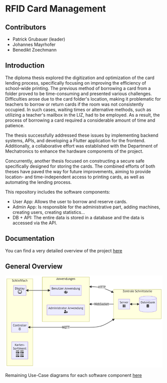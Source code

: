 # RFID Card Management

## Contributors
- Patrick Grubauer (leader)
- Johannes Mayrhofer
- Benedikt Zoechmann


## Introduction
The diploma thesis explored the digitization and optimization of the card lending process, specifically focusing on improving the efficiency of school-wide printing. The previous method of borrowing a card from a folder proved to be time-consuming and presented various challenges. Difficulties arose due to the card folder's location, making it problematic for teachers to borrow or return cards if the room was not consistently occupied. In such cases, waiting times or alternative methods, such as utilizing a teacher's mailbox in the LIZ, had to be employed. As a result, the process of borrowing a card required a considerable amount of time and patience.

The thesis successfully addressed these issues by implementing backend systems, APIs, and developing a Flutter application for the frontend. Additionally, a collaborative effort was established with the Department of Mechatronics to enhance the hardware components of the project.

Concurrently, another thesis focused on constructing a secure safe specifically designed for storing the cards. The combined efforts of both theses have paved the way for future improvements, aiming to provide location- and time-independent access to printing cards, as well as automating the lending process.

This repository includes the software components:
  - User App: Allows the user to borrow and reserve cards.
  - Admin App: Is responsible for the administrative part, adding machines, creating users, creating statistics...
  - DB + API: The entire data is stored in a database and the data is accessed via the API.
    
## Documentation
You can find a very detailed overview of the project [here](doc/thesis_card_storage_management_docu.pdf)

## General Overview
![System overview](/_img/complete-system.png)

Remaining Use-Case diagrams for each software component [here](doc/thesis_card_storage_management_docu.pdf)
